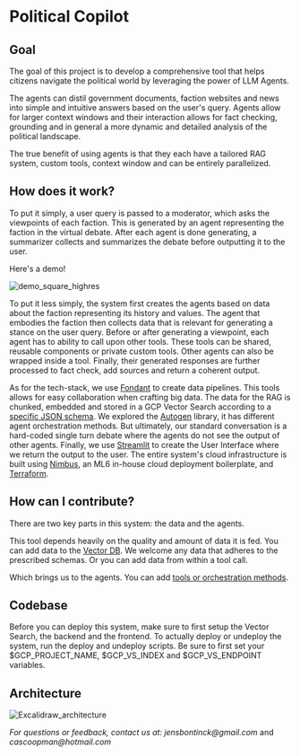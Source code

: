 # Political Copilot
## Goal
The goal of this project is to develop a comprehensive tool that helps citizens navigate the political world by leveraging the power of LLM Agents.

The agents can distil government documents, faction websites and news into simple and intuitive answers based on the user's query. Agents allow for larger context windows and their interaction allows for fact checking, grounding and in general a more dynamic and detailed analysis of the political landscape.

The true benefit of using agents is that they each have a tailored RAG system, custom tools, context window and can be entirely parallelized.

## How does it work?
To put it simply, a user query is passed to a moderator, which asks the viewpoints of each faction. This is generated by an agent representing the faction in the virtual debate. After each agent is done generating, a summarizer collects and summarizes the debate before outputting it to the user. 

Here's a demo!

![demo_square_highres](https://github.com/jBontinck/political_copilot/assets/58267444/fbee7c7b-4cd6-45dc-b0e3-a37f97fb3f3e)


To put it less simply, the system first creates the agents based on data about the faction representing its history and values. The agent that embodies the faction then collects data that is relevant for generating a stance on the user query. Before or after generating a viewpoint, each agent has to ability to call upon other tools. These tools can be shared, reusable components or private custom tools. Other agents can also be wrapped inside a tool. Finally, their generated responses are further processed to fact check, add sources and return a coherent output.

As for the tech-stack, we use [Fondant](https://fondant.ai/en/latest/) to create data pipelines. This tools allows for easy collaboration when crafting big data. The data for the RAG is chunked, embedded and stored in a GCP Vector Search according to a [specific JSON schema](https://cloud.google.com/vertex-ai/docs/vector-search/setup/format-structure#input_data_storage_and_file_organization). We explored the [Autogen](https://github.com/microsoft/autogen/tree/main) library, it has different agent orchestration methods. But ultimately, our standard conversation is a hard-coded single turn debate where the agents do not see the output of other agents. Finally, we use [Streamlit](https://github.com/streamlit/streamlit) to create the User Interface where we return the output to the user. The entire system's cloud infrastructure is built using [Nimbus](https://www.ml6.eu/domains/infrastructure), an ML6 in-house cloud deployment boilerplate, and [Terraform](https://www.terraform.io/).

## How can I contribute?
There are two key parts in this system: the data and the agents. 

This tool depends heavily on the quality and amount of data it is fed. You can add data to the [Vector DB](https://github.com/jBontinck/political_copilot/tree/main/src/pipelines). We welcome any data that adheres to the prescribed schemas. Or you can add data from within a tool call.

Which brings us to the agents. You can add [tools or orchestration methods](https://github.com/jBontinck/political_copilot/tree/main/src/backend/src).

## Codebase
Before you can deploy this system, make sure to first setup the Vector Search, the backend and the frontend. To actually deploy or undeploy the system, run the deploy and undeploy scripts. Be sure to first set your $GCP_PROJECT_NAME, $GCP_VS_INDEX and $GCP_VS_ENDPOINT variables.

## Architecture
![Excalidraw_architecture](https://github.com/jBontinck/political_copilot/assets/58267444/8e5fc87c-b1d8-4ef1-b46d-137459250cb1)

_For questions or feedback, contact us at:_
_jensbontinck@gmail.com_ and
_cascoopman@hotmail.com_
